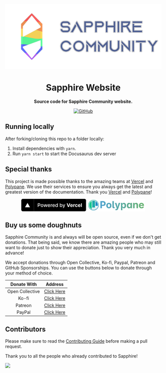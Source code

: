 <div align="center">

![Sapphire Logo](https://raw.githubusercontent.com/sapphiredev/assets/main/banners/SapphireCommunity.png)

# Sapphire Website

**Source code for Sapphire Community website.**

[![GitHub](https://img.shields.io/github/license/sapphiredev/website)](https://github.com/sapphiredev/website/blob/main/LICENSE.md)

</div>

## Running locally

After forking/cloning this repo to a folder locally:

1. Install dependencies with `yarn`.
2. Run `yarn start` to start the Docusaurus dev server

## Special thanks

This project is made possible thanks to the amazing teams at [Vercel] and [Polypane]. We use their services to ensure
you always get the latest and greatest version of the documentation. Thank you [Vercel] and [Polypane]!

<div align="center">
<a href="https://vercel.com?utm_source=sapphiredev&utm_campaign=oss"><img height="40" src="./static/icons/powered-by-vercel.svg" /></a>
<a href="https://polypane.app"><img height="40" src="./static/icons/powered-by-polypane.svg" /></a>
</div>

## Buy us some doughnuts

Sapphire Community is and always will be open source, even if we don't get donations. That being said, we know there are
amazing people who may still want to donate just to show their appreciation. Thank you very much in advance!

We accept donations through Open Collective, Ko-fi, Paypal, Patreon and GitHub Sponsorships. You can use the buttons
below to donate through your method of choice.

|   Donate With   |                       Address                       |
| :-------------: | :-------------------------------------------------: |
| Open Collective | [Click Here](https://sapphirejs.dev/opencollective) |
|      Ko-fi      |      [Click Here](https://sapphirejs.dev/kofi)      |
|     Patreon     |    [Click Here](https://sapphirejs.dev/patreon)     |
|     PayPal      |     [Click Here](https://sapphirejs.dev/paypal)     |

## Contributors

Please make sure to read the [Contributing Guide][contributing] before making a pull request.

Thank you to all the people who already contributed to Sapphire!

<a href="https://github.com/sapphiredev/website/graphs/contributors">
  <img src="https://contrib.rocks/image?repo=sapphiredev/website" />
</a>

[contributing]: https://github.com/sapphiredev/.github/blob/main/.github/CONTRIBUTING.md
[vercel]: https://vercel.com?utm_source=sapphiredev&utm_campaign=oss
[polypane]: https://polypane.app
